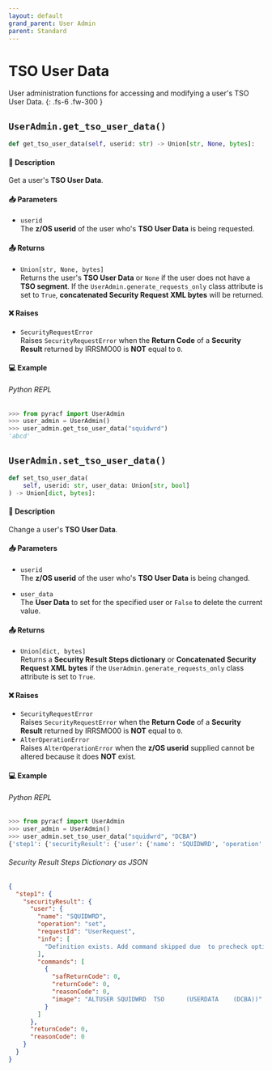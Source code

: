 ```yaml
---
layout: default
grand_parent: User Admin
parent: Standard
---
```


# TSO User Data

User administration functions for accessing and modifying a user's TSO User Data. 
{: .fs-6 .fw-300 }

## `UserAdmin.get_tso_user_data()`

```python
def get_tso_user_data(self, userid: str) -> Union[str, None, bytes]:
```

#### 📄 Description

Get a user's **TSO User Data**.

#### 📥 Parameters
* `userid`<br>
  The **z/OS userid** of the user who's **TSO User Data** is being requested.

#### 📤 Returns
* `Union[str, None, bytes]`<br>
  Returns the user's **TSO User Data** or `None` if the user does not have a **TSO segment**. If the `UserAdmin.generate_requests_only` class attribute is set to `True`, **concatenated Security Request XML bytes** will be returned.

#### ❌ Raises
* `SecurityRequestError`<br>
  Raises `SecurityRequestError` when the **Return Code** of a **Security Result** returned by IRRSMO00 is **NOT** equal to `0`.

#### 💻 Example

###### Python REPL
```python
>>> from pyracf import UserAdmin
>>> user_admin = UserAdmin()
>>> user_admin.get_tso_user_data("squidwrd")
'abcd'
```

## `UserAdmin.set_tso_user_data()`

```python
def set_tso_user_data(
    self, userid: str, user_data: Union[str, bool]
) -> Union[dict, bytes]:
```

#### 📄 Description

Change a user's **TSO User Data**.

#### 📥 Parameters
* `userid`<br>
  The **z/OS userid** of the user who's **TSO User Data** is being changed.

* `user_data`<br>
  The **User Data** to set for the specified user or `False` to delete the current value.

#### 📤 Returns
* `Union[dict, bytes]`<br>
  Returns a **Security Result Steps dictionary** or **Concatenated Security Request XML bytes** if the `UserAdmin.generate_requests_only` class attribute is set to `True`.

#### ❌ Raises
* `SecurityRequestError`<br>
  Raises `SecurityRequestError` when the **Return Code** of a **Security Result** returned by IRRSMO00 is **NOT** equal to `0`.
* `AlterOperationError`<br>
  Raises `AlterOperationError` when the **z/OS userid** supplied cannot be altered because it does **NOT** exist.

#### 💻 Example

###### Python REPL
```python
>>> from pyracf import UserAdmin
>>> user_admin = UserAdmin()
>>> user_admin.set_tso_user_data("squidwrd", "DCBA")
{'step1': {'securityResult': {'user': {'name': 'SQUIDWRD', 'operation': 'set', 'requestId': 'UserRequest', 'info': ['Definition exists. Add command skipped due  to precheck option'], 'commands': [{'safReturnCode': 0, 'returnCode': 0, 'reasonCode': 0, 'image': 'ALTUSER SQUIDWRD  TSO      (USERDATA    (DCBA))'}]}, 'returnCode': 0, 'reasonCode': 0}}}
```

###### Security Result Steps Dictionary as JSON
```json
{
  "step1": {
    "securityResult": {
      "user": {
        "name": "SQUIDWRD",
        "operation": "set",
        "requestId": "UserRequest",
        "info": [
          "Definition exists. Add command skipped due  to precheck option"
        ],
        "commands": [
          {
            "safReturnCode": 0,
            "returnCode": 0,
            "reasonCode": 0,
            "image": "ALTUSER SQUIDWRD  TSO      (USERDATA    (DCBA))"
          }
        ]
      },
      "returnCode": 0,
      "reasonCode": 0
    }
  }
}
```